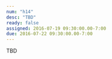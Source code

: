 ```yaml
---
num: "h14"
desc: "TBD"
ready: false
assigned: 2016-07-19 09:30:00.00-7:00
due: 2016-07-22 09:30:00.00-7:00
---
```


TBD
